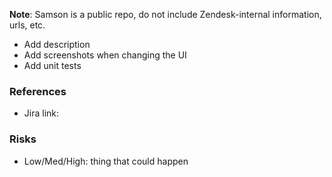 **Note**: Samson is a public repo, do not include Zendesk-internal information, urls, etc.

* Add description
* Add screenshots when changing the UI
* Add unit tests

### References
- Jira link: 

### Risks
- Low/Med/High: thing that could happen
